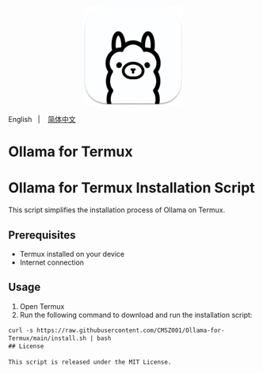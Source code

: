 <div align="center">
  <img alt="ollama" height="200px" src="./_images/ollama.png">
</div>

English
&nbsp;&nbsp;| &nbsp;&nbsp;
<a href="./README_zh-cn.md">简体中文</a>

# Ollama for Termux

# Ollama for Termux Installation Script

This script simplifies the installation process of Ollama on Termux.

## Prerequisites

- Termux installed on your device
- Internet connection

## Usage

1. Open Termux
2. Run the following command to download and run the installation script:

```
curl -s https://raw.githubusercontent.com/CMSZ001/Ollama-for-Termux/main/install.sh | bash
## License

This script is released under the MIT License.
